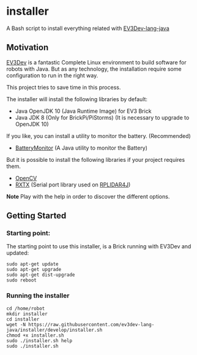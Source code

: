 # installer
A Bash script to install everything related with [EV3Dev-lang-java](http://ev3dev-lang-java.github.io/)

## Motivation

[EV3Dev](http://www.ev3dev.org/) is a fantastic Complete Linux environment
to build software for robots with Java. But as any technology, the installation
require some configuration to run in the right way.

This project tries to save time in this process.

The installer will install the following libraries by default:

+ Java OpenJDK 10 (Java Runtime Image) for EV3 Brick
+ Java JDK 8 (Only for BrickPi/PiStorms) (It is necessary to upgrade to OpenJDK 10)

If you like, you can install a utility to monitor the battery. (Recommended)

+ [BatteryMonitor](https://github.com/ev3dev-lang-java/batteryMonitor) (A Java utility to monitor the Battery)

But it is possible to install the following libraries if your project requires them.

+ [OpenCV](http://docs.opencv.org/2.4/doc/tutorials/introduction/desktop_java/java_dev_intro.html)
+ [RXTX](https://github.com/rxtx/rxtx) (Serial port library used on [RPLIDAR4J](https://github.com/ev3dev-lang-java/RPLidar4J))

**Note** Play with the help in order to discover the different options.

## Getting Started

### Starting point:

The starting point to use this installer, is a Brick running
with EV3Dev and updated:

```
sudo apt-get update
sudo apt-get upgrade
sudo apt-get dist-upgrade
sudo reboot
```

### Running the installer

```
cd /home/robot
mkdir installer
cd installer
wget -N https://raw.githubusercontent.com/ev3dev-lang-java/installer/develop/installer.sh
chmod +x installer.sh
sudo ./installer.sh help
sudo ./installer.sh
```
